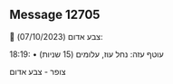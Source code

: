 ## Message 12705

🔴 צבע אדום (07/10/2023):

18:19:
• עוטף עזה: נחל עוז, עלומים (15 שניות)

צופר - צבע אדום

